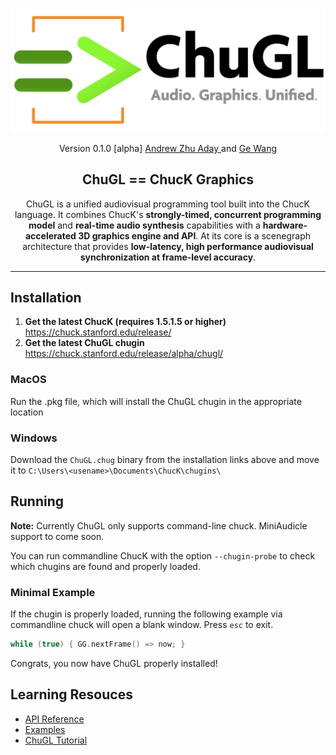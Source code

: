 <div align="center">
<!-- Add ChuGL logo -->
<!-- <img align="left" style="width:260px" src="https://github.com/raysan5/raylib/blob/master/logo/raylib_logo_animation.gif" width="288px"> -->

![logo](images/chugl-glogo2023t.png)

<!-- <h1>ChuGL</h1> -->

Version 0.1.0  [alpha]
<a href="https://ccrma.stanford.edu/~azaday/"> Andrew Zhu Aday </a> and <a href="https://ccrma.stanford.edu/~ge/">Ge Wang</a> 
</center>

## ChuGL == ChucK Graphics

ChuGL is a unified audiovisual programming tool built into the ChucK language. It combines ChucK's **strongly-timed, concurrent programming model** and **real-time audio synthesis** capabilities with a **hardware-accelerated 3D graphics engine and API**. At its core is a scenegraph architecture that provides **low-latency, high performance audiovisual synchronization at frame-level accuracy**.

</div> <!-- end center -->

___

## Installation

1. **Get the latest ChucK (requires 1.5.1.5 or higher)**
https://chuck.stanford.edu/release/
2. **Get the latest ChuGL chugin**
https://chuck.stanford.edu/release/alpha/chugl/

### MacOS

Run the .pkg file, which will install the ChuGL chugin in the appropriate location


### Windows

Download the `ChuGL.chug` binary from the installation links above and move it to `C:\Users\<usename>\Documents\ChucK\chugins\`

## Running

**Note:** Currently ChuGL only supports command-line chuck. MiniAudicle support to come soon. 

You can run commandline ChucK with the option `--chugin-probe` to check which chugins are found and properly loaded.

### Minimal Example

If the chugin is properly loaded, running the following example via commandline chuck will open a blank window. Press `esc` to exit. 



```cpp
while (true) { GG.nextFrame() => now; }
```

Congrats, you now have ChuGL properly installed!

## Learning Resouces

- [API Reference](https://chuck.stanford.edu/chugl/api/)
- [Examples](https://chuck.stanford.edu/chugl/examples/)
- [ChuGL Tutorial](https://chuck.stanford.edu/chugl/doc/tutorial.html)
